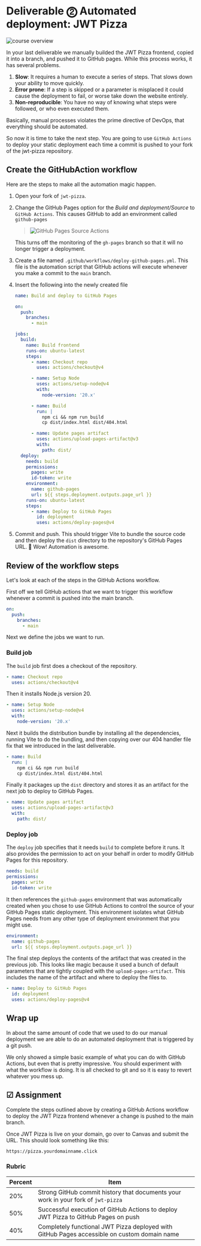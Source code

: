 # Deliverable ⓶ Automated deployment: JWT Pizza

![course overview](../courseOverview.png)

In your last deliverable we manually builded the JWT Pizza frontend, copied it into a branch, and pushed it to GitHub pages. While this process works, it has several problems.

1. **Slow**: It requires a human to execute a series of steps. That slows down your ability to move quickly.
1. **Error prone**: If a step is skipped or a parameter is misplaced it could cause the deployment to fail, or worse take down the website entirely.
1. **Non-reproducible**: You have no way of knowing what steps were followed, or who even executed them.

Basically, manual processes violates the prime directive of DevOps, that everything should be automated.

So now it is time to take the next step. You are going to use `GitHub Actions` to deploy your static deployment each time a commit is pushed to your fork of the jwt-pizza repository.

## Create the GitHubAction workflow

Here are the steps to make all the automation magic happen.

1. Open your fork of `jwt-pizza`.
1. Change the GitHub Pages option for the _Build and deployment/Source_ to `GitHub Actions`. This causes GitHub to add an environment called `github-pages`

   > ![GitHub Pages Source Actions](gitHubPagesSourceAction.png)

   This turns off the monitoring of the `gh-pages` branch so that it will no longer trigger a deployment.

1. Create a file named `.github/workflows/deploy-github-pages.yml`. This file is the automation script that GitHub actions will execute whenever you make a commit to the `main` branch.
1. Insert the following into the newly created file

   ```yml
   name: Build and deploy to GitHub Pages

   on:
     push:
       branches:
         - main

   jobs:
     build:
       name: Build frontend
       runs-on: ubuntu-latest
       steps:
         - name: Checkout repo
           uses: actions/checkout@v4

         - name: Setup Node
           uses: actions/setup-node@v4
           with:
             node-version: '20.x'

         - name: Build
           run: |
             npm ci && npm run build
             cp dist/index.html dist/404.html

         - name: Update pages artifact
           uses: actions/upload-pages-artifact@v3
           with:
             path: dist/
     deploy:
       needs: build
       permissions:
         pages: write
         id-token: write
       environment:
         name: github-pages
         url: ${{ steps.deployment.outputs.page_url }}
       runs-on: ubuntu-latest
       steps:
         - name: Deploy to GitHub Pages
           id: deployment
           uses: actions/deploy-pages@v4
   ```

1. Commit and push. This should trigger Vite to bundle the source code and then deploy the `dist` directory to the repository's GitHub Pages URL. 🎉 Wow! Automation is awesome.

## Review of the workflow steps

Let's look at each of the steps in the GitHub Actions workflow.

First off we tell GitHub actions that we want to trigger this workflow whenever a commit is pushed into the main branch.

```yml
on:
  push:
    branches:
      - main
```

Next we define the jobs we want to run.

### Build job

The `build` job first does a checkout of the repository.

```yml
- name: Checkout repo
  uses: actions/checkout@v4
```

Then it installs Node.js version 20.

```yml
- name: Setup Node
  uses: actions/setup-node@v4
  with:
    node-version: '20.x'
```

Next it builds the distribution bundle by installing all the dependencies, running Vite to do the bundling, and then copying over our 404 handler file fix that we introduced in the last deliverable.

```yml
- name: Build
  run: |
    npm ci && npm run build
    cp dist/index.html dist/404.html
```

Finally it packages up the `dist` directory and stores it as an artifact for the next job to deploy to GitHub Pages.

```yml
- name: Update pages artifact
  uses: actions/upload-pages-artifact@v3
  with:
    path: dist/
```

### Deploy job

The `deploy` job specifies that it needs `build` to complete before it runs. It also provides the permission to act on your behalf in order to modify GitHub Pages for this repository.

```yml
needs: build
permissions:
  pages: write
  id-token: write
```

It then references the `github-pages` environment that was automatically created when you chose to use GitHub Actions to control the source of your GitHub Pages static deployment. This environment isolates what GitHub Pages needs from any other type of deployment environment that you might use.

```yml
environment:
  name: github-pages
  url: ${{ steps.deployment.outputs.page_url }}
```

The final step deploys the contents of the artifact that was created in the previous job. This looks like magic because it used a bunch of default parameters that are tightly coupled with the `upload-pages-artifact`. This includes the name of the artifact and where to deploy the files to.

```yml
- name: Deploy to GitHub Pages
  id: deployment
  uses: actions/deploy-pages@v4
```

## Wrap up

In about the same amount of code that we used to do our manual deployment we are able to do an automated deployment that is triggered by a git push.

We only showed a simple basic example of what you can do with GitHub Actions, but even that is pretty impressive. You should experiment with what the workflow is doing. It is all checked to git and so it is easy to revert whatever you mess up.

## ☑ Assignment

Complete the steps outlined above by creating a GitHub Actions workflow to deploy the JWT Pizza frontend whenever a change is pushed to the main branch.

Once JWT Pizza is live on your domain, go over to Canvas and submit the URL. This should look something like this:

```txt
https://pizza.yourdomainname.click
```

### Rubric

| Percent | Item                                                                                        |
| ------- | ------------------------------------------------------------------------------------------- |
| 20%     | Strong GitHub commit history that documents your work in your fork of `jwt-pizza`           |
| 50%     | Successful execution of GitHub Actions to deploy JWT Pizza to GitHub Pages on push          |
| 40%     | Completely functional JWT Pizza deployed with GitHub Pages accessible on custom domain name |
